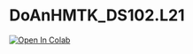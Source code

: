 # DoAnHMTK_DS102.L21

[![Open In Colab](https://colab.research.google.com/assets/colab-badge.svg)](https://colab.research.google.com/drive/1gSm5BLCB7SBARdYfDIrpatSAMpE5YrDX#scrollTo=wSYFJUMzB7XM&uniqifier=1)



